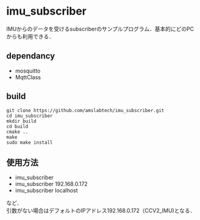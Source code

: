# imu_subscriber

IMUからのデータを受けるsubscriberのサンプルプログラム．基本的にどのPCからも利用できる．


## dependancy
- mosquitto
- MqttClass



## build
```
git clone https://github.com/amslabtech/imu_subscriber.git
cd imu_subscriber
mkdir build
cd build
cmake ..
make
sudo make install
```


## 使用方法

- imu_subscriber
- imu_subscriber 192.168.0.172
- imu_subscriber localhost

など．  
引数がない場合はデフォルトのIPアドレス192.168.0.172（CCV2_IMU)となる．
